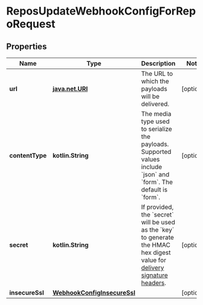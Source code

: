 
# ReposUpdateWebhookConfigForRepoRequest

## Properties
Name | Type | Description | Notes
------------ | ------------- | ------------- | -------------
**url** | [**java.net.URI**](java.net.URI.md) | The URL to which the payloads will be delivered. |  [optional]
**contentType** | **kotlin.String** | The media type used to serialize the payloads. Supported values include &#x60;json&#x60; and &#x60;form&#x60;. The default is &#x60;form&#x60;. |  [optional]
**secret** | **kotlin.String** | If provided, the &#x60;secret&#x60; will be used as the &#x60;key&#x60; to generate the HMAC hex digest value for [delivery signature headers](https://docs.github.com/webhooks/event-payloads/#delivery-headers). |  [optional]
**insecureSsl** | [**WebhookConfigInsecureSsl**](WebhookConfigInsecureSsl.md) |  |  [optional]



